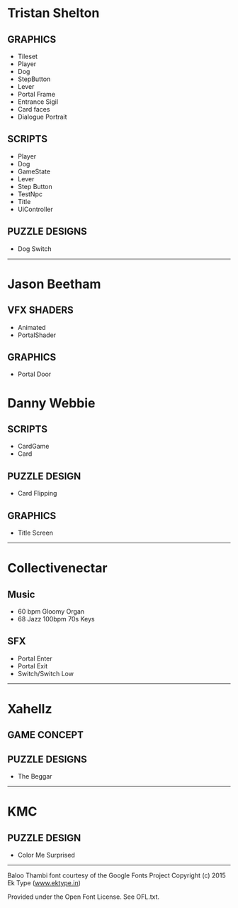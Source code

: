 # Tristan Shelton

## GRAPHICS

* Tileset
* Player
* Dog
* StepButton
* Lever
* Portal Frame
* Entrance Sigil
* Card faces
* Dialogue Portrait

## SCRIPTS
* Player
* Dog
* GameState
* Lever
* Step Button
* TestNpc
* Title
* UiController

## PUZZLE DESIGNS
* Dog Switch

---

# Jason Beetham

## VFX SHADERS
* Animated
* PortalShader

## GRAPHICS
* Portal Door


# Danny Webbie

## SCRIPTS
* CardGame
* Card

## PUZZLE DESIGN
* Card Flipping

## GRAPHICS
* Title Screen

---

# Collectivenectar

## Music
* 60 bpm Gloomy Organ
* 68 Jazz 100bpm 70s Keys

## SFX
* Portal Enter
* Portal Exit
* Switch/Switch Low

---

# Xahellz

## GAME CONCEPT

## PUZZLE DESIGNS
* The Beggar

---

# KMC

## PUZZLE DESIGN
* Color Me Surprised

---

Baloo Thambi font courtesy of the Google Fonts Project
Copyright (c) 2015 Ek Type (www.ektype.in)

Provided under the Open Font License. See OFL.txt.
